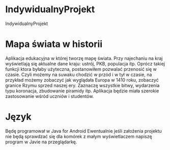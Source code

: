 # IndywidualnyProjekt
IndywidualnyProjekt

# Mapa świata w historii
Aplikacja edukacyjna w której tworzę mapę świata. Przy najechaniu na kraj wyświetlają się aktualne dane kraju: ustrój, PKB, populacja itp. Oprócz takiej funkcji ktora byłaby użyteczna, postanowiłem pozwalać przenosić się w czasie. Czyli możemy na suwaku chodzić w przód i w tył w czasie, na przykład możemy zobaczyć  jak wyglądała Europa w 1410 roku, zobaczyć granice Rzymu sprzed naszej ery. Zaznaczę wszystkie bitwy, wydarzenia typu koronacja, zbudowanie piramidy itp. Aplikacja będzie miała szerokie zastosowanie wśród uczniów i studentów. 
# Język 
Będę programował w Java for Android
Ewentualnie jeśli założenia projektu nie będą sprawdzać się dla komórek z małym wyświetlaczem napiszę program w Javie na przeglądarkę.

